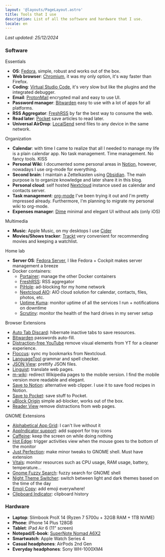 ```yaml
---
layout: '@layouts/PageLayout.astro'
title: Tools that I use
description: List of all the software and hardware that I use.
locale: en
---
```


*Last updated: 25/12/2024*

### Software

Essentials
- **OS**: [Fedora](https://getfedora.org/), simple, robust and works out of the box.
- **Web browser**: [Chromium](https://chromium.woolyss.com/download/), it was my only option, it's way faster than Firefox.
- **Coding**: [Virtual Studio Code](https://code.visualstudio.com/), it's very slow but like the plugins and the integrated debugger.
- **Email**: [ProtonMail](https://protonmail.com/) encrypted mail and easy to use UI.
- **Password manager**: [Bitwarden](https://bitwarden.com/) easy to use with a lot of apps for all platforms.
- **RSS Aggregator**: [FreshRSS](https://www.freshrss.org/) by far the best way to consume the web.
- **Read later**: [Pocket](https://getpocket.com/home) save articles to read later.
- **Universal AirDrop**: [LocalSend](https://localsend.org/) send files to any device in the same network.

Organization
- **Calendar**: with time I came to realize that all I needed to manage my life is a plain calendar app. No task management. Time management. No fancy tools. KISS
- **Personal Wiki**: I documented some personal areas in [Notion](https://www.notion.so/), however, nowadays I use org-mode for everything.
- **Second brain**: I maintain a Zettelkasten using [Obsidian](https://obsidian.md/). The main purpose is to organize knowledge and later share it in this blog.
- **Personal cloud**: self hosted [Nextcloud](https://github.com/nextcloud/server) instance used as calendar and contacts server.
- **Task management**: [org-mode](https://orgmode.org/) I've been trying it out and I'm pretty impressed already. Furthermore, I'm planning to migrate my personal wiki to org-mode.
- **Expenses manager**: [Dime](https://apps.apple.com/us/app/dime-budgets-and-expenses/id1635280255) minimal and elegant UI without ads (only iOS)

Multimedia
- **Music**: Apple Music, on my desktops I use [Cider](https://cider.sh/)
- **Movies/Shows tracker**: [Trackt](https://trakt.tv/) very convenient for recommending movies and keeping a watchlist.

Home lab
- **Server OS**: [Fedora Server](https://getfedora.org/server), I like Fedora + Cockpit makes server management a breeze
- Docker containers:
  - [Portainer](https://www.portainer.io/): manage the other Docker containers
  - [FreshRSS](https://www.freshrss.org/): RSS aggregator
  - [PiHole](https://pi-hole.net/): ad-blocking for my home network
  - [Nextcloud AIO](https://github.com/nextcloud/all-in-one): AIO cloud solution for calendar, contacts, files, photos, etc.
  - [Uptime Kuma](https://uptime.kuma.pet/): monitor uptime of all the services I run + notifications on downtime
  - [Scrutiny](https://github.com/AnalogJ/scrutiny): monitor the health of the hard drives in my server setup

Browser Extensions
- [Auto Tab Discard](https://chrome.google.com/webstore/detail/auto-tab-discard/jhnleheckmknfcgijgkadoemagpecfol): hibernate inactive tabs to save resources.
- [Bitwarden](https://chrome.google.com/webstore/detail/bitwarden-free-password-m/nngceckbapebfimnlniiiahkandclblb) passwords auto-fill.
- [Distraction-free YouTube](https://chrome.google.com/webstore/detail/df-tube-distraction-free/mjdepdfccjgcndkmemponafgioodelna) remove visual elements from YT for a cleaner experience.
- [Floccus](https://chrome.google.com/webstore/detail/floccus-bookmarks-sync/fnaicdffflnofjppbagibeoednhnbjhg): sync my bookmarks from Nextcloud.
- [LanguageTool](https://chrome.google.com/webstore/detail/grammar-checker-paraphras/oldceeleldhonbafppcapldpdifcinji) grammar and spell checker.
- [JSON View](https://chrome.google.com/webstore/detail/jsonview/gmegofmjomhknnokphhckolhcffdaihd): prettify JSON files.
- [Linguist](https://chrome.google.com/webstore/detail/linguist-web-pages-transl/gbefmodhlophhakmoecijeppjblibmie): translate web pages.
- [m-wiki](https://chrome.google.com/webstore/detail/m-wiki/ibnmikddaopgfbbngcgcfmanjfgbcopf): redirect Wikipedia pages to the mobile version. I find the mobile version more readable and elegant.
- [Save to Notion](https://chrome.google.com/webstore/detail/save-to-notion/ldmmifpegigmeammaeckplhnjbbpccmm): alternative web clipper. I use it to save food recipes in Notion.
- [Save to Pocket](https://chrome.google.com/webstore/detail/save-to-pocket/niloccemoadcdkdjlinkgdfekeahmflj): save stuff to Pocket.
- [uBlock Origin](https://chrome.google.com/webstore/detail/ublock-origin/cjpalhdlnbpafiamejdnhcphjbkeiagm) simple ad-blocker, works out of the box.
- [Reader View](https://chromewebstore.google.com/detail/reader-view/ecabifbgmdmgdllomnfinbmaellmclnh?hl=en) remove distractions from web pages.

GNOME Extensions
- [Alphabetical App Grid](https://extensions.gnome.org/extension/4269/alphabetical-app-grid/): I can't live without it
- [AppIndicator support](https://extensions.gnome.org/extension/615/appindicator-support/): add support for tray icons
- [Caffeine](https://extensions.gnome.org/extension/517/caffeine/): keep the screen on while doing nothing
- [Hot Edge](https://extensions.gnome.org/extension/4222/hot-edge/): trigger activities view when the mouse goes to the bottom of the monitor
- [Just Perfection](https://extensions.gnome.org/extension/3843/just-perfection/): make minor tweaks to GNOME shell. Must have extension
- [Vitals](https://extensions.gnome.org/extension/1460/vitals/): monitor resources such as CPU usage, RAM usage, battery, temperature...
- [Gnome Fuzzy Search](https://extensions.gnome.org/extension/1488/gnome-fuzzy-search/): fuzzy search for GNOME shell
- [Night Theme Switcher](https://extensions.gnome.org/extension/2236/night-theme-switcher/): switch between light and dark themes based on the time of the day
- [Emoji Copy](https://extensions.gnome.org/extension/6242/emoji-copy/): add emoji everywhere!
- [Clipboard Indicator](https://extensions.gnome.org/extension/779/clipboard-indicator/): clipboard history

### Hardware

- **Laptop**: Slimbook ProX 14 (Ryzen 7 5700u + 32GB RAM + 1TB NVME)
- **Phone**: iPhone 14 Plus 128GB
- **Tablet**: iPad Air 6 (11" screen)
- **Notepad/E-book**: [SuperNote Nomad A6X2](https://monkeyandres.com/posts/supernote-nomad-a6x2-review/)
- **Smartwatch**: Apple Watch Series 4
- **Casual headphones**: AirPods 2nd Gen
- **Everyday headphones**: Sony WH-1000XM4
